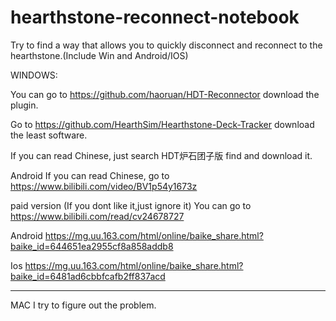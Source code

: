 # hearthstone-reconnect-notebook
Try to find a way that allows you to quickly disconnect and reconnect to the hearthstone.(Include Win and Android/IOS)

WINDOWS:

You can go to
https://github.com/haoruan/HDT-Reconnector
download the plugin.

Go to
https://github.com/HearthSim/Hearthstone-Deck-Tracker
download the least software.

If you can read Chinese, just search
HDT炉石团子版
find and download it.

Android
If you can read Chinese, go to
https://www.bilibili.com/video/BV1p54y1673z

paid version (If you dont like it,just ignore it)
You can go to
https://www.bilibili.com/read/cv24678727

Android
https://mg.uu.163.com/html/online/baike_share.html?baike_id=644651ea2955cf8a858addb8

Ios
https://mg.uu.163.com/html/online/baike_share.html?baike_id=6481ad6cbbfcafb2ff837acd

----------------------------------------------------------------------------------------
MAC
I try to figure out the problem.
